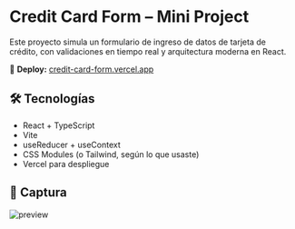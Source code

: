 # Credit Card Form – Mini Project

Este proyecto simula un formulario de ingreso de datos de tarjeta de crédito, con validaciones en tiempo real y arquitectura moderna en React.

🔗 **Deploy:** [credit-card-form.vercel.app](https://credit-card-form.vercel.app)

## 🛠️ Tecnologías

- React + TypeScript
- Vite
- useReducer + useContext
- CSS Modules (o Tailwind, según lo que usaste)
- Vercel para despliegue

## 📸 Captura

![preview](./preview.gif)
